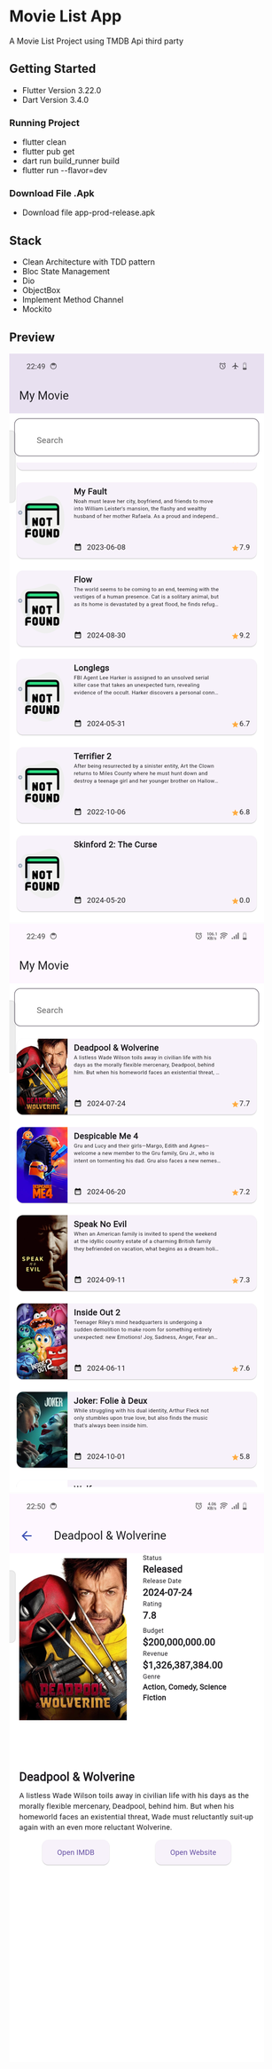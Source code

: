 # Movie List App

A Movie List Project using TMDB Api third party

## Getting Started
-   Flutter Version 3.22.0
-   Dart Version 3.4.0

### Running Project
-   flutter clean
-   flutter pub get
-   dart run build_runner build
-   flutter run --flavor=dev

### Download File .Apk
-   Download file app-prod-release.apk

## Stack
- Clean Architecture with TDD pattern
- Bloc State Management
- Dio
- ObjectBox
- Implement Method Channel
- Mockito

## Preview
![](Screenshot_20241006_224923.png)
![](Screenshot_20241006_225001.png)
![](Screenshot_20241006_225011.png)

